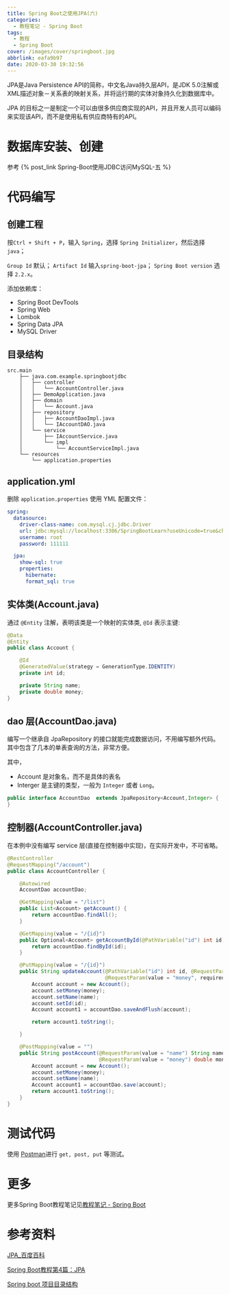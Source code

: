 ```yaml
---
title: Spring Boot之使用JPA(六)
categories:
  - 教程笔记 - Spring Boot
tags:
  - 教程
  - Spring Boot
cover: /images/cover/springboot.jpg
abbrlink: eafa9b97
date: 2020-03-30 19:32:56
---
```



JPA是Java Persistence API的简称，中文名Java持久层API，是JDK 5.0注解或XML描述对象－关系表的映射关系，并将运行期的实体对象持久化到数据库中。

JPA 的目标之一是制定一个可以由很多供应商实现的API，并且开发人员可以编码来实现该API，而不是使用私有供应商特有的API。


# 数据库安装、创建

参考 {% post_link Spring-Boot使用JDBC访问MySQL-五 %}

# 代码编写

## 创建工程

按`Ctrl + Shift + P`，输入 `Spring`，选择 `Spring Initializer`，然后选择 `java`；

`Group Id` 默认；
`Artifact Id` 输入`spring-boot-jpa`；
`Spring Boot version` 选择 `2.2.x`。

添加依赖库：
- Spring Boot DevTools
- Spring Web
- Lombok
- Spring Data JPA
- MySQL Driver

## 目录结构

```
src.main
    ├── java.com.example.springbootjdbc
    │   ├── controller
    │   │   └── AccountController.java
    │   ├── DemoApplication.java
    │   ├── domain
    │   │   └── Account.java
    │   ├── repository
    │   │   ├── AccountDaoImpl.java
    │   │   └── IAccountDAO.java
    │   └── service
    │       ├── IAccountService.java
    │       └── impl
    │           └── AccountServiceImpl.java
    └── resources
        └── application.properties

```

## application.yml

删除 `application.properties` 使用 YML 配置文件：

```yml
spring:
  datasource:
    driver-class-name: com.mysql.cj.jdbc.Driver
    url: jdbc:mysql://localhost:3306/SpringBootLearn?useUnicode=true&characterEncoding=utf8&characterSetResults=utf8
    username: root
    password: 111111

  jpa:
    show-sql: true
    properties:
      hibernate:
      format_sql: true
```

## 实体类(Account.java)

通过 `@Entity` 注解，表明该类是一个映射的实体类, `@Id` 表示主键:

```java
@Data
@Entity
public class Account {

    @Id
    @GeneratedValue(strategy = GenerationType.IDENTITY)
    private int id;

    private String name;
    private double money;
}
```

## dao 层(AccountDao.java)

编写一个继承自 JpaRepository 的接口就能完成数据访问，不用编写额外代码。其中包含了几本的单表查询的方法，非常方便。

其中，
- Account 是对象名，而不是具体的表名
- Interger 是主键的类型，一般为 `Integer` 或者 `Long`。

```java
public interface AccountDao  extends JpaRepository<Account,Integer> {
}
```

## 控制器(AccountController.java)

在本例中没有编写 service 层(直接在控制器中实现)，在实际开发中，不可省略。

```java
@RestController
@RequestMapping("/account")
public class AccountController {

    @Autowired
    AccountDao accountDao;

    @GetMapping(value = "/list")
    public List<Account> getAccount() {
        return accountDao.findAll();
    }

    @GetMapping(value = "/{id}")
    public Optional<Account> getAccountById(@PathVariable("id") int id) {
        return accountDao.findById(id);
    }

    @PutMapping(value = "/{id}")
    public String updateAccount(@PathVariable("id") int id, @RequestParam(value = "name", required = true) String name,
                                @RequestParam(value = "money", required = true) double money) {
        Account account = new Account();
        account.setMoney(money);
        account.setName(name);
        account.setId(id);
        Account account1 = accountDao.saveAndFlush(account);

        return account1.toString();

    }

    @PostMapping(value = "")
    public String postAccount(@RequestParam(value = "name") String name,
                              @RequestParam(value = "money") double money) {
        Account account = new Account();
        account.setMoney(money);
        account.setName(name);
        Account account1 = accountDao.save(account);
        return account1.toString();
    }
}
```

# 测试代码

使用 [Postman](https://www.postman.com/downloads/)进行 `get, post, put` 等测试。


# 更多

更多Spring Boot教程笔记见[教程笔记 - Spring Boot](/categories/教程笔记-Spring-Boot/)

# 参考资料

[JPA_百度百科](https://baike.baidu.com/item/JPA/5660672?fr=aladdin)

[Spring Boot教程第4篇：JPA](https://www.fangzhipeng.com/springboot/2017/05/04/sb4-jpaJ.html)

[Spring boot 项目目录结构](https://blog.csdn.net/u012675150/article/details/79351990)